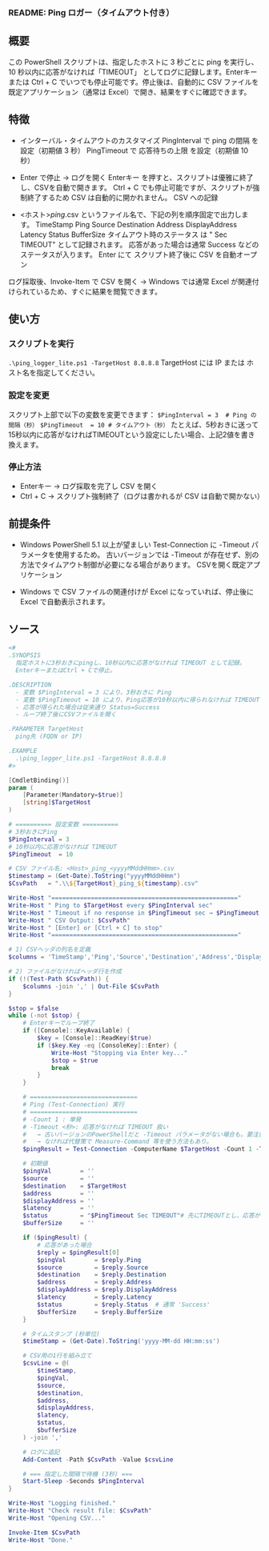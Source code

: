 ### README: Ping ロガー（タイムアウト付き）
## 概要
この PowerShell スクリプトは、指定したホストに 3 秒ごとに ping を実行し、10 秒以内に応答がなければ「TIMEOUT」 としてログに記録します。Enterキー または Ctrl + C でいつでも停止可能です。停止後は、自動的に CSV ファイルを既定アプリケーション（通常は Excel）で開き、結果をすぐに確認できます。

## 特徴
+ インターバル・タイムアウトのカスタマイズ
PingInterval で ping の間隔 を設定（初期値 3 秒）
PingTimeout で 応答待ちの上限 を設定（初期値 10 秒）

+ Enter で停止 → ログを開く
Enterキー を押すと、スクリプトは優雅に終了し、CSVを自動で開きます。
Ctrl + C でも停止可能ですが、スクリプトが強制終了するため CSV は自動的に開かれません。
CSV への記録

+ <ホスト>_ping_<YYYYMMDDHHmm>.csv というファイル名で、下記の列を順序固定で出力します。
TimeStamp
Ping
Source
Destination
Address
DisplayAddress
Latency
Status
BufferSize
タイムアウト時のステータス は "<PingTimeout> Sec TIMEOUT" として記録されます。
応答があった場合は通常 Success などのステータスが入ります。
Enter にて スクリプト終了後に CSV を自動オープン

ログ採取後、Invoke-Item で CSV を開く → Windows では通常 Excel が関連付けられているため、すぐに結果を閲覧できます。

## 使い方
### スクリプトを実行
```.\ping_logger_lite.ps1 -TargetHost 8.8.8.8```
TargetHost には IP または ホスト名を指定してください。

### 設定を変更
スクリプト上部で以下の変数を変更できます：
```$PingInterval = 3  # Ping の間隔（秒）```
```$PingTimeout  = 10 # タイムアウト（秒）```
たとえば、5秒おきに送って15秒以内に応答がなければTIMEOUTという設定にしたい場合、上記2値を書き換えます。

### 停止方法
+ Enterキー → ログ採取を完了し CSV を開く
+ Ctrl + C → スクリプト強制終了（ログは書かれるが CSV は自動で開かない）

## 前提条件
+ Windows PowerShell 5.1 以上が望ましい
Test-Connection に -Timeout パラメータを使用するため。
古いバージョンでは -Timeout が存在せず、別の方法でタイムアウト制御が必要になる場合があります。
CSVを開く既定アプリケーション

+ Windows で CSV ファイルの関連付けが Excel になっていれば、停止後に Excel で自動表示されます。


## ソース

```Powershell
<#
.SYNOPSIS
  指定ホストに3秒おきにpingし、10秒以内に応答がなければ TIMEOUT として記録。
  EnterキーまたはCtrl + Cで停止。

.DESCRIPTION
  - 変数 $PingInterval = 3 により、3秒おきに Ping
  - 変数 $PingTimeout = 10 により、Ping応答が10秒以内に得られなければ TIMEOUT
  - 応答が得られた場合は従来通り Status=Success
  - ループ終了後にCSVファイルを開く

.PARAMETER TargetHost
  ping先 (FQDN or IP)

.EXAMPLE
  .\ping_logger_lite.ps1 -TargetHost 8.8.8.8
#>

[CmdletBinding()]
param (
    [Parameter(Mandatory=$true)]
    [string]$TargetHost
)

# ========== 設定変数 ==========
# 3秒おきにPing
$PingInterval = 3
# 10秒以内に応答がなければ TIMEOUT
$PingTimeout  = 10

# CSV ファイル名: <Host>_ping_<yyyyMMddHHmm>.csv
$timestamp = (Get-Date).ToString("yyyyMMddHHmm")
$CsvPath   = ".\\${TargetHost}_ping_${timestamp}.csv"

Write-Host "===================================================="
Write-Host " Ping to $TargetHost every $PingInterval sec"
Write-Host " Timeout if no response in $PingTimeout sec → $PingTimeout Sec TIMEOUT"
Write-Host " CSV Output: $CsvPath"
Write-Host " [Enter] or [Ctrl + C] to stop"
Write-Host "===================================================="

# 1) CSVヘッダの列名を定義
$columns = 'TimeStamp','Ping','Source','Destination','Address','DisplayAddress','Latency','Status','BufferSize'

# 2) ファイルがなければヘッダ行を作成
if (!(Test-Path $CsvPath)) {
    $columns -join ',' | Out-File $CsvPath
}

$stop = $false
while (-not $stop) {
    # Enterキーでループ終了
    if ([Console]::KeyAvailable) {
        $key = [Console]::ReadKey($true)
        if ($key.Key -eq [ConsoleKey]::Enter) {
            Write-Host "Stopping via Enter key..."
            $stop = $true
            break
        }
    }

    # ==============================
    # Ping (Test-Connection) 実行
    # ==============================
    # -Count 1 : 単発
    # -Timeout <秒>: 応答がなければ TIMEOUT 扱い
    #   → 古いバージョンのPowerShellだと -Timeout パラメータがない場合も。要注意。
    #   → なければ代替策で Measure-Command 等を使う方法もあり。
    $pingResult = Test-Connection -ComputerName $TargetHost -Count 1 -Timeout $PingTimeout -ErrorAction SilentlyContinue

    # 初期値
    $pingVal        = ''
    $source         = ''
    $destination    = $TargetHost
    $address        = ''
    $displayAddress = ''
    $latency        = ''
    $status         = "$PingTimeout Sec TIMEOUT"# 先にTIMEOUTとし、応答があったら上書き
    $bufferSize     = ''

    if ($pingResult) {
        # 応答があった場合
        $reply = $pingResult[0]
        $pingVal        = $reply.Ping
        $source         = $reply.Source
        $destination    = $reply.Destination
        $address        = $reply.Address
        $displayAddress = $reply.DisplayAddress
        $latency        = $reply.Latency
        $status         = $reply.Status  # 通常 'Success'
        $bufferSize     = $reply.BufferSize
    }

    # タイムスタンプ (秒単位)
    $timeStamp = (Get-Date).ToString('yyyy-MM-dd HH:mm:ss')

    # CSV用の1行を組み立て
    $csvLine = @(
        $timeStamp,
        $pingVal,
        $source,
        $destination,
        $address,
        $displayAddress,
        $latency,
        $status,
        $bufferSize
    ) -join ','

    # ログに追記
    Add-Content -Path $CsvPath -Value $csvLine

    # === 指定した間隔で待機 (3秒) ===
    Start-Sleep -Seconds $PingInterval
}

Write-Host "Logging finished."
Write-Host "Check result file: $CsvPath"
Write-Host "Opening CSV..."

Invoke-Item $CsvPath
Write-Host "Done."

```